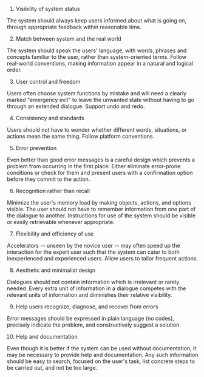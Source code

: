 1. Visibility of system status

The system should always keep users informed about what is going on, through appropriate feedback within reasonable time.  

2. Match between system and the real world

The system should speak the users' language, with words, phrases and concepts familiar to the user, rather than system-oriented terms. Follow real-world conventions, making information appear in a natural and logical order.  

3. User control and freedom

Users often choose system functions by mistake and will need a clearly marked "emergency exit" to leave the unwanted state without having to go through an extended dialogue. Support undo and redo.  

4. Consistency and standards

Users should not have to wonder whether different words, situations, or actions mean the same thing. Follow platform conventions.  

5. Error prevention

Even better than good error messages is a careful design which prevents a problem from occurring in the first place. Either eliminate error-prone conditions or check for them and present users with a confirmation option before they commit to the action.  

6. Recognition rather than recall

Minimize the user's memory load by making objects, actions, and options visible. The user should not have to remember information from one part of the dialogue to another. Instructions for use of the system should be visible or easily retrievable whenever appropriate.  

7. Flexibility and efficiency of use

Accelerators -- unseen by the novice user -- may often speed up the interaction for the expert user such that the system can cater to both inexperienced and experienced users. Allow users to tailor frequent actions.  

8. Aesthetic and minimalist design

Dialogues should not contain information which is irrelevant or rarely needed. Every extra unit of information in a dialogue competes with the relevant units of information and diminishes their relative visibility.  

9. Help users recognize, diagnose, and recover from errors

Error messages should be expressed in plain language (no codes), precisely indicate the problem, and constructively suggest a solution.  

10. Help and documentation

Even though it is better if the system can be used without documentation, it may be necessary to provide help and documentation. Any such information should be easy to search, focused on the user's task, list concrete steps to be carried out, and not be too large.  